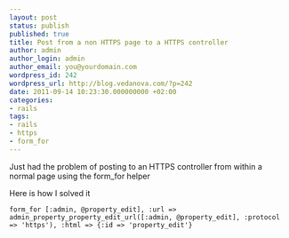 ```yaml
---
layout: post
status: publish
published: true
title: Post from a non HTTPS page to a HTTPS controller
author: admin
author_login: admin
author_email: you@yourdomain.com
wordpress_id: 242
wordpress_url: http://blog.vedanova.com/?p=242
date: 2011-09-14 10:23:30.000000000 +02:00
categories:
- rails
tags:
- rails
- https
- form_for
---
```

Just had the problem of posting to an HTTPS controller from within a normal page using the form_for helper

Here is how I solved it

    form_for [:admin, @property_edit], :url => admin_property_property_edit_url([:admin, @property_edit], :protocol => 'https'), :html => {:id => 'property_edit'}
